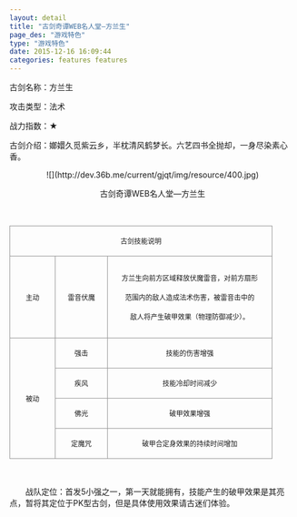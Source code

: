 ```yaml
---
layout: detail
title: "古剑奇谭WEB名人堂—方兰生"
page_des: "游戏特色"
type: "游戏特色"
date: 2015-12-16 16:09:44
categories: features features
--- 
```

 
 
<P>古剑名称：方兰生</p>
<p>攻击类型：法术</p>
<p>战力指数：★</p>
<p>古剑介绍：嫏嬛久觅紫云乡，半枕清风鹤梦长。六艺四书全抛却，一身尽染素心香。</p>

<p style="TEXT-ALIGN:center">![](http://dev.36b.me/current/gjqt/img/resource/400.jpg)
<p style="TEXT-ALIGN:center">古剑奇谭WEB名人堂—方兰生

<p>&nbsp;</p><table width="454" align="center" uetable="null"><tbody><tr style="height: 46px;"><td width="454" valign="middle" style="padding: 1px; border: 1px solid rgb(150, 150, 150); border-image: none;" colspan="3"><p style="text-align: center;"><span style="font-family: 宋体; font-size: 12px;">古剑技能说明</span></p></td></tr><tr style="height: 144px;"><td width="77" valign="middle" style="border-width: medium 1px 1px; border-style: none solid solid; border-color: currentColor rgb(150, 150, 150) rgb(150, 150, 150); padding: 1px;"><p style="text-align: center;"><span style="font-family: 宋体; font-size: 12px;">主动</span></p></td><td width="89" valign="middle" style="border-width: 1px 1px 1px medium; border-style: solid solid solid none; border-color: rgb(150, 150, 150) rgb(150, 150, 150) rgb(150, 150, 150) currentColor; padding: 1px;"><p style="text-align: center;"><span style="font-family: 宋体; font-size: 12px;">雷音伏魔</span></p></td><td width="287" valign="middle" style="border-width: 1px 1px 1px medium; border-style: solid solid solid none; border-color: rgb(150, 150, 150) rgb(150, 150, 150) rgb(150, 150, 150) currentColor; padding: 1px;"><p style="text-align: center;"><span style="font-family: 宋体; font-size: 12px;">方兰生向前方区域释放伏魔雷音，对前方扇形</span></p><p style="text-align: center;"><span style="font-family: 宋体; font-size: 12px;">范围内的敌人造成法术伤害，被雷音击中的</span></p><p style="text-align: center;"><span style="font-family: 宋体; font-size: 12px;">敌人将产生破甲效果（物理防御减少）。</span></p></td></tr><tr style="height: 49px;"><td width="77" valign="middle" style="border-width: medium 1px 1px; border-style: none solid solid; border-color: currentColor rgb(150, 150, 150) rgb(150, 150, 150); padding: 1px;" rowspan="4"><p style="text-align: center;"><span style="font-family: 宋体; font-size: 12px;">被动</span></p></td><td width="89" valign="middle" style="border-width: medium 1px 1px medium; border-style: none solid solid none; border-color: currentColor rgb(150, 150, 150) rgb(150, 150, 150) currentColor; padding: 1px;"><p style="text-align: center;"><span style="font-family: 宋体; font-size: 12px;">强击</span></p></td><td width="287" valign="middle" style="border-width: medium 1px 1px medium; border-style: none solid solid none; border-color: currentColor rgb(150, 150, 150) rgb(150, 150, 150) currentColor; padding: 1px;"><p style="text-align: center;"><span style="font-family: 宋体; font-size: 12px;">技能的伤害增强</span></p></td></tr><tr style="height: 49px;"><td width="89" valign="middle" style="border-width: medium 1px 1px medium; border-style: none solid solid none; border-color: currentColor rgb(150, 150, 150) rgb(150, 150, 150) currentColor; padding: 1px;"><p style="text-align: center;"><span style="font-family: 宋体; font-size: 12px;">疾风</span></p></td><td width="287" valign="middle" style="border-width: medium 1px 1px medium; border-style: none solid solid none; border-color: currentColor rgb(150, 150, 150) rgb(150, 150, 150) currentColor; padding: 1px;"><p style="text-align: center;"><span style="font-family: 宋体; font-size: 12px;">技能冷却时间减少</span></p></td></tr><tr style="height: 49px;"><td width="89" valign="middle" style="border-width: medium 1px 1px medium; border-style: none solid solid none; border-color: currentColor rgb(150, 150, 150) rgb(150, 150, 150) currentColor; padding: 1px;"><p style="text-align: center;"><span style="font-family: 宋体; font-size: 12px;">佛光</span></p></td><td width="287" valign="middle" style="border-width: medium 1px 1px medium; border-style: none solid solid none; border-color: currentColor rgb(150, 150, 150) rgb(150, 150, 150) currentColor; padding: 1px;"><p style="text-align: center;"><span style="font-family: 宋体; font-size: 12px;">破甲效果增强</span></p></td></tr><tr style="height: 52px;"><td width="89" valign="middle" style="border-width: medium 1px 1px medium; border-style: none solid solid none; border-color: currentColor rgb(150, 150, 150) rgb(150, 150, 150) currentColor; padding: 1px;"><p style="text-align: center;"><span style="font-family: 宋体; font-size: 12px;">定魔咒</span></p></td><td width="287" valign="middle" style="border-width: medium 1px 1px medium; border-style: none solid solid none; border-color: currentColor rgb(150, 150, 150) rgb(150, 150, 150) currentColor; padding: 1px;"><p style="text-align: center;"><span style="font-family: 宋体; font-size: 12px;">破甲合定身效果的持续时间增加</span></p></td></tr></tbody></table><p><br/>

　　战队定位：首发5小强之一，第一天就能拥有，技能产生的破甲效果是其亮点，暂将其定位于PK型古剑，但是具体使用效果请古迷们体验。
